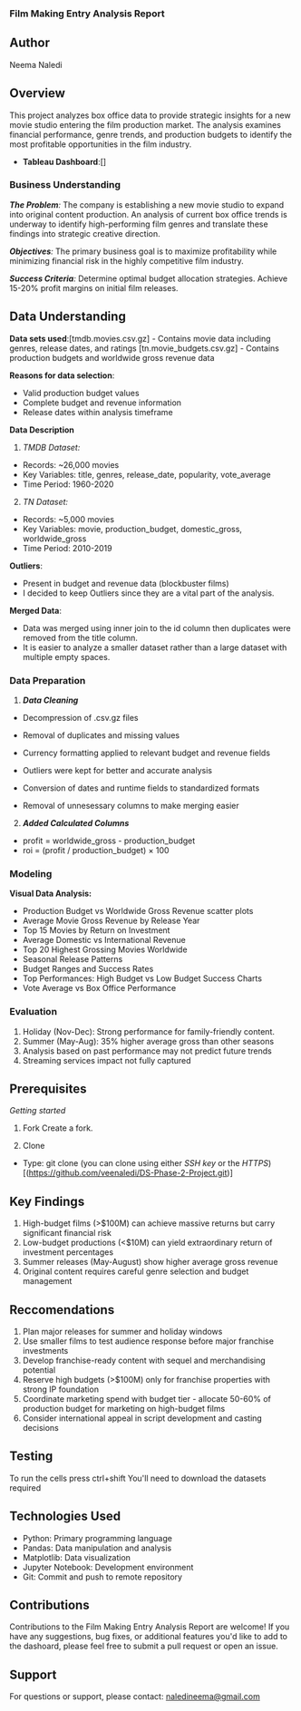 ### Film Making Entry Analysis Report

## Author
Neema Naledi

## Overview
This project analyzes box office data to provide strategic insights for a new movie studio entering the film production market. The analysis examines financial performance, genre trends, and production budgets to identify the most profitable opportunities in the film industry.

- **Tableau Dashboard**:[]

### Business Understanding
*__The Problem__:* The company is establishing a new movie studio to expand into original content production. An analysis of current box office trends is underway to identify high-performing film genres and translate these findings into strategic creative direction.

*__Objectives__:* The primary business goal is to maximize profitability while minimizing financial risk in the highly competitive film industry.

*__Success Criteria__:* Determine optimal budget allocation strategies. Achieve 15-20% profit margins on initial film releases.

## Data Understanding
**Data sets used**:[tmdb.movies.csv.gz] - Contains movie data including genres, release dates, and ratings
[tn.movie_budgets.csv.gz] - Contains production budgets and worldwide gross revenue data

**Reasons for data selection**:
- Valid production budget values
- Complete budget and revenue information
- Release dates within analysis timeframe  

**Data Description**
1. *TMDB Dataset:*
- Records: ~26,000 movies
- Key Variables: title, genres, release_date, popularity, vote_average
- Time Period: 1960-2020

2. *TN Dataset:*
- Records: ~5,000 movies
- Key Variables: movie, production_budget, domestic_gross, worldwide_gross
- Time Period: 2010-2019

**Outliers**: 
- Present in budget and revenue data (blockbuster films)
- I decided to keep Outliers since they are a vital part of the analysis.

**Merged Data**:
- Data was merged using inner join to the id column then duplicates were removed from the title column.
- It is easier to analyze a smaller dataset rather than a large dataset with multiple empty spaces. 

### Data Preparation
1. __*Data Cleaning*__
- Decompression of .csv.gz files

- Removal of duplicates and missing values

- Currency formatting applied to relevant budget and revenue fields

- Outliers were kept for better and accurate analysis

- Conversion of dates and runtime fields to standardized formats

- Removal of unnesessary columns to make merging easier

2. __*Added Calculated Columns*__
- profit = worldwide_gross - production_budget
- roi = (profit / production_budget) × 100

### Modeling
__Visual Data Analysis:__
- Production Budget vs Worldwide Gross Revenue scatter plots
- Average Movie Gross Revenue by Release Year
- Top 15 Movies by Return on Investment
- Average Domestic vs International Revenue
- Top 20 Highest Grossing Movies Worldwide
- Seasonal Release Patterns
- Budget Ranges and Success Rates
- Top Performances: High Budget vs Low Budget Success Charts
- Vote Average vs Box Office Performance

### Evaluation
1. Holiday (Nov-Dec): Strong performance for family-friendly content.
2. Summer (May-Aug): 35% higher average gross than other seasons
3. Analysis based on past performance may not predict future trends
4. Streaming services impact not fully captured

## Prerequisites
*Getting started*
1. Fork 
Create a fork.

2. Clone 

- Type: git clone
(you can clone using either *SSH key*  or the *HTTPS*)
[(https://github.com/veenaledi/DS-Phase-2-Project.git)]

## Key Findings
1. High-budget films (>$100M) can achieve massive returns but carry significant financial risk
2. Low-budget productions (<$10M) can yield extraordinary return of investment percentages
3. Summer releases (May-August) show higher average gross revenue
4. Original content requires careful genre selection and budget management

## Reccomendations 
1. Plan major releases for summer and holiday windows
2. Use smaller films to test audience response before major franchise investments
3. Develop franchise-ready content with sequel and merchandising potential
4. Reserve high budgets (>$100M) only for franchise properties with strong IP foundation
5. Coordinate marketing spend with budget tier - allocate 50-60% of production budget for marketing on high-budget films
6. Consider international appeal in script development and casting decisions


## Testing
To run the cells press ctrl+shift
You'll need to download the datasets required

## Technologies Used
- Python: Primary programming language
- Pandas: Data manipulation and analysis
- Matplotlib: Data visualization
- Jupyter Notebook: Development environment
- Git: Commit and push to remote repository

## Contributions

Contributions to the Film Making Entry Analysis Report are welcome! If you have any suggestions, bug fixes, or additional features you'd like to add to the dashoard, please feel free to submit a pull request or open an issue.

## Support
For questions or support, please contact:
naledineema@gmail.com
